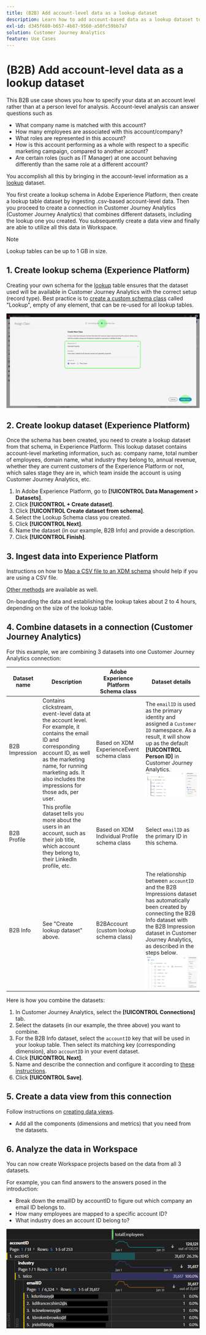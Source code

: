 ```yaml
---
title: (B2B) Add account-level data as a lookup dataset
description: Learn how to add account-based data as a lookup dataset to Customer Journey Analytics
exl-id: d345f680-b657-4b87-9560-a50fc59bb7a7
solution: Customer Journey Analytics
feature: Use Cases
---
```

# (B2B) Add account-level data as a lookup dataset

This B2B use case shows you how to specify your data at an account level rather than at a person level for analysis. Account-level analysis can answer questions such as

* What company name is matched with this account?
* How many employees are associated with this account/company?
* What roles are represented in this account?
* How is this account performing as a whole with respect to a specific marketing campaign, compared to another account?
* Are certain roles (such as IT Manager) at one account behaving differently than the same role at a different account?

You accomplish all this by bringing in the account-level information as a [lookup](/help/getting-started/cja-glossary.md) dataset. 

You first create a lookup schema in Adobe Experience Platform, then create a lookup table dataset by ingesting .csv-based account-level data. Then you proceed to create a connection in Customer Journey Analytics (Customer Journey Analytics) that combines different datasets, including the lookup one you created. You subsequently create a data view and finally are able to utilize all this data in Workspace.

>[!NOTE]
>
>Lookup tables can be up to 1 GB in size.

## 1. Create lookup schema (Experience Platform)

Creating your own schema for the [lookup](/help/getting-started/cja-glossary.md) table ensures that the dataset used will be available in Customer Journey Analytics with the correct setup (record type). Best practice is to [create a custom schema class](https://experienceleague.adobe.com/docs/experience-platform/xdm/tutorials/create-schema-ui.html#create-new-class) called "Lookup", empty of any element, that can be re-used for all lookup tables.

![](../assets/create-new-class.png)

## 2. Create lookup dataset (Experience Platform)

Once the schema has been created, you need to create a lookup dataset from that schema, in Experience Platform. This lookup dataset contains account-level marketing information, such as: company name, total number of employees, domain name, what industry they belong to, annual revenue, whether they are current customers of the Experience Platform or not, which sales stage they are in, which team inside the account is using Customer Journey Analytics, etc.

1. In Adobe Experience Platform, go to **[!UICONTROL Data Management > Datasets]**.
1. Click **[!UICONTROL + Create dataset]**.
1. Click **[!UICONTROL Create dataset from schema]**.
1. Select the Lookup Schema class you created.
1. Click **[!UICONTROL Next]**.
1. Name the dataset (in our example, B2B Info) and provide a description.
1. Click **[!UICONTROL Finish]**.

## 3. Ingest data into Experience Platform

Instructions on how to [Map a CSV file to an XDM schema](https://experienceleague.adobe.com/docs/experience-platform/ingestion/tutorials/map-a-csv-file.html) should help if you are using a CSV file.

[Other methods](https://experienceleague.adobe.com/docs/experience-platform/ingestion/home.html) are available as well.

On-boarding the data and establishing the lookup takes about 2 to 4 hours, depending on the size of the lookup table.

## 4. Combine datasets in a connection (Customer Journey Analytics)

For this example, we are combining 3 datasets into one Customer Journey Analytics connection:

| Dataset name | Description | Adobe Experience Platform Schema class | Dataset details |
| --- | --- | --- | --- |
| B2B Impression | Contains clickstream, event-level data at the account level. For example, it contains the email ID and corresponding account ID, as well as the marketing name, for running marketing ads. It also includes the impressions for those ads, per user. | Based on XDM ExperienceEvent schema class | The `emailID` is used as the primary identity and assigned a `Customer ID` namespace. As a result, it will show up as the default **[!UICONTROL Person ID]** in Customer Journey Analytics. ![Impressions](../assets/impressions-mixins.png) |
| B2B Profile | This profile dataset tells you more about the users in an account, such as their job title, which account they belong to, their LinkedIn profile, etc. | Based on XDM Individual Profile schema class | Select `emailID` as the primary ID in this schema. |
| B2B Info | See "Create lookup dataset" above. | B2BAccount (custom lookup schema class) | The relationship between `accountID` and the B2B Impressions dataset has automatically been created by connecting the B2B Info dataset with the B2B Impression dataset in Customer Journey Analytics, as described in the steps below. ![Lookup](../assets/lookup-mixins.png) |

Here is how you combine the datasets:

1. In Customer Journey Analytics, select the **[!UICONTROL Connections]** tab.
1. Select the datasets (in our example, the three above) you want to combine.
1. For the B2B Info dataset, select the `accountID` key that will be used in your lookup table. Then select its matching key (corresponding dimension), also `accountID` in your event dataset.
1. Click **[!UICONTROL Next]**.
1. Name and describe the connection and configure it according to [these instructions](/help/connections/create-connection.md).
1. Click **[!UICONTROL Save]**. 

## 5. Create a data view from this connection

Follow instructions on [creating data views](/help/data-views/create-dataview.md).

* Add all the components (dimensions and metrics) that you need from the datasets.

## 6. Analyze the data in Workspace

You can now create Workspace projects based on the data from all 3 datasets.

For example, you can find answers to the answers posed in the introduction:

* Break down the emailID by accountID to figure out which company an email ID belongs to.
* How many employees are mapped to a specific account ID?
* What industry does an account ID belong to?

![project-lookup2](assets/analyze.png)
